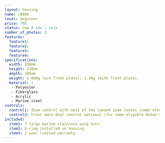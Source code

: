 ```yaml
---
layout: housing
name: c6000
level: beginner
price: 795
status: new # new | sale
number_of_photos: 2
features:
  feature1:
  feature2:
  feature3:
  feature4:
specifications:
  width: 195mm
  height: 210mm
  depth: 105mm
  weight: ± 800g (w/o front plate); 1.1Kg (with front plate).
  material: |
   - Polyester
   - Fiberglass
   - Acrylic
   - Marine steel
controls:
  control1: Zoom control with most of the Canon® zoom lenses (some other brands can be eligible too) optional.
  control2: Front main dial control optional (for some eligible Nikon's models).
included:
  item1: 7 large marine stainless wing nuts.
  item2: O-ring installed on housing.
  item3: 1 year limited warranty.
---
```

